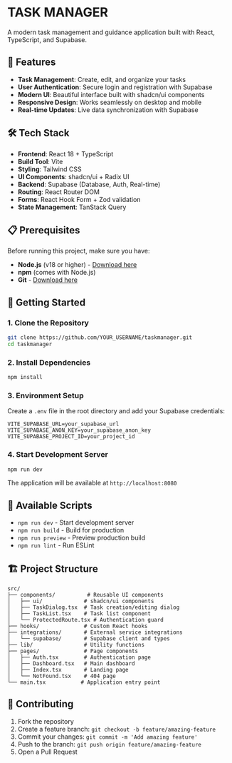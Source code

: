 # TASK MANAGER

A modern task management and guidance application built with React, TypeScript, and Supabase.

## 🚀 Features

- **Task Management**: Create, edit, and organize your tasks
- **User Authentication**: Secure login and registration with Supabase
- **Modern UI**: Beautiful interface built with shadcn/ui components
- **Responsive Design**: Works seamlessly on desktop and mobile
- **Real-time Updates**: Live data synchronization with Supabase

## 🛠️ Tech Stack

- **Frontend**: React 18 + TypeScript
- **Build Tool**: Vite
- **Styling**: Tailwind CSS
- **UI Components**: shadcn/ui + Radix UI
- **Backend**: Supabase (Database, Auth, Real-time)
- **Routing**: React Router DOM
- **Forms**: React Hook Form + Zod validation
- **State Management**: TanStack Query

## 📋 Prerequisites

Before running this project, make sure you have:

- **Node.js** (v18 or higher) - [Download here](https://nodejs.org/)
- **npm** (comes with Node.js)
- **Git** - [Download here](https://git-scm.com/)

## 🚀 Getting Started

### 1. Clone the Repository

```bash
git clone https://github.com/YOUR_USERNAME/taskmanager.git
cd taskmanager
```

### 2. Install Dependencies

```bash
npm install
```

### 3. Environment Setup

Create a `.env` file in the root directory and add your Supabase credentials:

```env
VITE_SUPABASE_URL=your_supabase_url
VITE_SUPABASE_ANON_KEY=your_supabase_anon_key
VITE_SUPABASE_PROJECT_ID=your_project_id
```

### 4. Start Development Server

```bash
npm run dev
```

The application will be available at `http://localhost:8080`

## 📜 Available Scripts

- `npm run dev` - Start development server
- `npm run build` - Build for production
- `npm run preview` - Preview production build
- `npm run lint` - Run ESLint

## 🏗️ Project Structure

```
src/
├── components/          # Reusable UI components
│   ├── ui/             # shadcn/ui components
│   ├── TaskDialog.tsx  # Task creation/editing dialog
│   ├── TaskList.tsx    # Task list component
│   └── ProtectedRoute.tsx # Authentication guard
├── hooks/              # Custom React hooks
├── integrations/       # External service integrations
│   └── supabase/       # Supabase client and types
├── lib/                # Utility functions
├── pages/              # Page components
│   ├── Auth.tsx        # Authentication page
│   ├── Dashboard.tsx   # Main dashboard
│   ├── Index.tsx       # Landing page
│   └── NotFound.tsx    # 404 page
└── main.tsx           # Application entry point
```

## 🤝 Contributing

1. Fork the repository
2. Create a feature branch: `git checkout -b feature/amazing-feature`
3. Commit your changes: `git commit -m 'Add amazing feature'`
4. Push to the branch: `git push origin feature/amazing-feature`
5. Open a Pull Request
